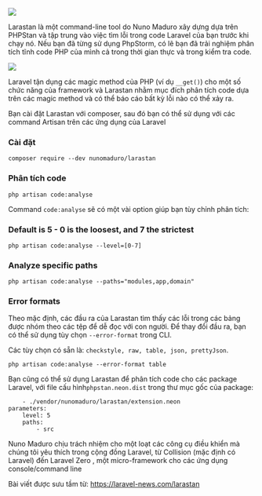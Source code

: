 ![](https://raw.githubusercontent.com/nunomaduro/larastan/master/docs/logo.png)

Larastan là một command-line tool do Nuno Maduro xây dựng dựa trên PHPStan và tập trung vào việc tìm lỗi trong code Laravel của bạn trước khi chạy nó. Nếu bạn đã từng sử dụng PhpStorm, có lẽ bạn đã trải nghiệm phân tích tĩnh code PHP của mình cả trong thời gian thực và trong kiểm tra code.

![](https://cdn-images-1.medium.com/max/800/1*sSxjkYaeUlaIiFqNdwP1UA.png)

Laravel tận dụng các magic method của PHP (ví dụ `__get()`) cho một số chức năng của framework và Larastan nhằm mục đích phân tích code dựa trên các magic method và có thể báo cáo bất kỳ lỗi nào có thể xảy ra.

Bạn cài đặt Larastan với composer, sau đó bạn có thể sử dụng với các command Artisan trên các ứng dụng của Laravel

### Cài đặt 
```composer require --dev nunomaduro/larastan```

### Phân tích code
```php artisan code:analyse```

Command `code:analyse` sẽ  có một vài option giúp bạn tùy chỉnh phân tích:

### Default is 5 - 0 is the loosest, and 7 the strictest
```php artisan code:analyse --level=[0-7]```

### Analyze specific paths

```php artisan code:analyse --paths="modules,app,domain"```

### Error formats
Theo mặc định, các đầu ra của Larastan tìm thấy các lỗi trong các bảng được nhóm theo các tệp để dễ đọc với con người. 
Để thay đổi đầu ra, bạn có thể sử dụng tùy chọn  `--error-format` trong CLI.

Các tùy chọn có sẵn là: `checkstyle, raw, table, json, prettyJson`.

```php artisan code:analyse --error-format table```

Bạn cũng có thể sử dụng Larastan để phân tích code cho các package Laravel, với file cấu hình`phpstan.neon.dist` trong thư mục gốc của package:

```includes:
    - ./vendor/nunomaduro/larastan/extension.neon
parameters:
    level: 5
    paths:
        - src
```

Nuno Maduro chịu trách nhiệm cho một loạt các công cụ điều khiển mà chúng tôi yêu thích trong cộng đồng Laravel, từ Collision (mặc định có Laravel) đến Laravel Zero , một micro-framework cho các ứng dụng console/command line

Bài viết được sưu tầm từ: https://laravel-news.com/larastan